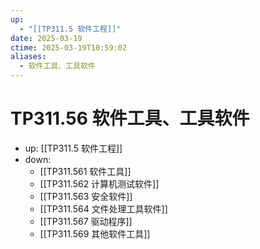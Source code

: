```yaml
---
up:
  - "[[TP311.5 软件工程]]"
date: 2025-03-19
ctime: 2025-03-19T10:59:02
aliases:
  - 软件工具、工具软件
---
```


# TP311.56 软件工具、工具软件

- up: [[TP311.5 软件工程]]
- down:
	- [[TP311.561 软件工具]]
	- [[TP311.562 计算机测试软件]]
	- [[TP311.563 安全软件]]
	- [[TP311.564 文件处理工具软件]]
	- [[TP311.567 驱动程序]]
	- [[TP311.569 其他软件工具]]
